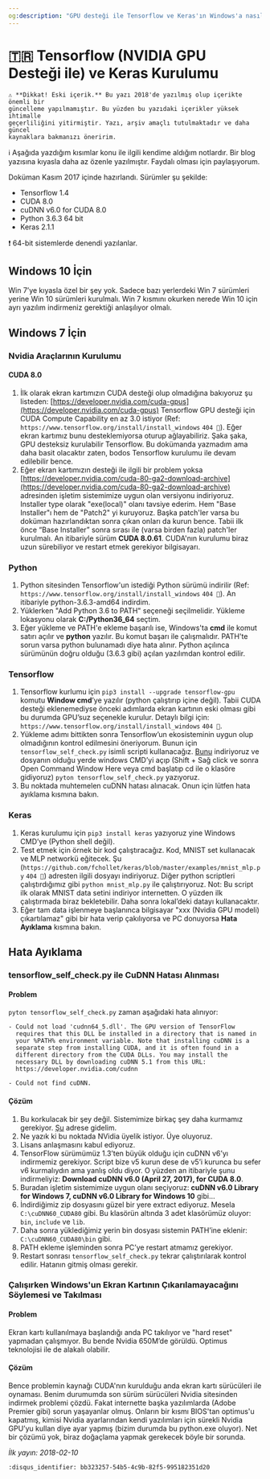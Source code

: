 ```yaml
---
og:description: "GPU desteği ile Tensorflow ve Keras'ın Windows'a nasıl kurulabileceğini ve olası problem ve çözümleri anlatıyorum."
---
```


# 🇹🇷 Tensorflow (NVIDIA GPU Desteği ile) ve Keras Kurulumu

```{attention}
⚠️ **Dikkat! Eski içerik.** Bu yazı 2018'de yazılmış olup içerikte önemli bir
güncelleme yapılmamıştır. Bu yüzden bu yazıdaki içerikler yüksek ihtimalle
geçerliliğini yitirmiştir. Yazı, arşiv amaçlı tutulmaktadır ve daha güncel
kaynaklara bakmanızı öneririm.
```

ℹ️ Aşağıda yazdığım kısımlar konu ile ilgili kendime aldığım notlardır. Bir blog
yazısına kıyasla daha az özenle yazılmıştır. Faydalı olması için paylaşıyorum.

Doküman Kasım 2017 içinde hazırlandı. Sürümler şu şekilde:

- Tensorflow 1.4
- CUDA 8.0
- cuDNN v6.0 for CUDA 8.0
- Python 3.6.3 64 bit
- Keras 2.1.1

❗ 64-bit sistemlerde denendi yazılanlar.

## Windows 10 İçin

Win 7’ye kıyasla özel bir şey yok. Sadece bazı yerlerdeki Win 7 sürümleri yerine
Win 10 sürümleri kurulmalı. Win 7 kısmını okurken nerede Win 10 için ayrı
yazılım indirmeniz gerektiği anlaşılıyor olmalı.

## Windows 7 İçin

### Nvidia Araçlarının Kurulumu

#### CUDA 8.0

1. İlk olarak ekran kartımızın CUDA desteği olup olmadığına bakıyoruz şu
   listeden:
   [https://developer.nvidia.com/cuda-gpus](https://developer.nvidia.com/cuda-gpus)
   Tensorflow GPU desteği için CUDA Compute Capability en az 3.0 istiyor (Ref:
   `https://www.tensorflow.org/install/install_windows` `404 🔗`).
   Eğer ekran kartımız bunu desteklemiyorsa oturup ağlayabiliriz. Şaka şaka, GPU
   desteksiz kurulabilir Tensorflow. Bu dokümanda yazmadım ama daha basit
   olacaktır zaten, bodos Tensorflow kurulumu ile devam edilebilir bence.
2. Eğer ekran kartımızın desteği ile ilgili bir problem yoksa
   [https://developer.nvidia.com/cuda-80-ga2-download-archive](https://developer.nvidia.com/cuda-80-ga2-download-archive)
   adresinden işletim sistemimize uygun olan versiyonu indiriyoruz. Installer
   type olarak "exe(local)" olanı tavsiye ederim. Hem "Base Installer"ı hem de
   "Patch2" yi kuruyoruz. Başka patch'ler varsa bu doküman hazırlandıktan sonra
   çıkan onları da kurun bence. Tabii ilk önce “Base Installer” sonra sırası ile
   (varsa birden fazla) patch'ler kurulmalı. An itibariyle sürüm **CUDA
   8.0.61**. CUDA'nın kurulumu biraz uzun sürebiliyor ve restart etmek gerekiyor
   bilgisayarı.

### Python

1. Python sitesinden Tensorflow'un istediği Python sürümü indirilir (Ref:
   `https://www.tensorflow.org/install/install_windows` `404 🔗`). An itibariyle
   python-3.6.3-amd64 indirdim.
2. Yüklerken "Add Python 3.6 to PATH" seçeneği seçilmelidir. Yükleme lokasyonu
   olarak **C:/Python36_64** seçtim.
3. Eğer yükleme ve PATH'e ekleme başarılı ise, Windows'ta **cmd** ile komut
   satırı açılır ve **python** yazılır. Bu komut başarı ile çalışmalıdır.
   PATH'te sorun varsa python bulunamadı diye hata alınır. Python açılınca
   sürümünün doğru olduğu (3.6.3 gibi) açılan yazılımdan kontrol edilir.

### Tensorflow

1. Tensorflow kurlumu için `pip3 install --upgrade tensorflow-gpu` komutu
   **Window cmd**’ye yazılır (python çalıştırıp içine değil). Tabii CUDA desteği
   eklenemediyse önceki adımlarda ekran kartının eski olması gibi bu durumda
   GPU’suz seçenekle kurulur. Detaylı bilgi için:
   `https://www.tensorflow.org/install/install_windows` `404 🔗`.
2. Yükleme adımı bittikten sonra Tensorflow’un ekosisteminin uygun olup
   olmadığının kontrol edilmesini öneriyorum. Bunun için
   `tensorflow_self_check.py` isimli scripti kullanacağız.
   [Bunu](https://gist.github.com/mrry/ee5dbcfdd045fa48a27d56664411d41c )
   indiriyoruz ve dosyanın olduğu yerde windows CMD’yi açıp (Shift + Sağ click
   ve sonra Open Command Window Here veya cmd başlatıp cd ile o klasöre
   gidiyoruz) `pyton tensorflow_self_check.py` yazıyoruz.
3. Bu noktada muhtemelen cuDNN hatası alınacak. Onun için lütfen hata ayıklama
   kısmına bakın.

### Keras

1. Keras kurulumu için `pip3 install keras` yazıyoruz yine Windows CMD’ye
   (Python shell değil).
2. Test etmek için örnek bir kod çalıştıracağız. Kod, MNIST set kullanacak ve
   MLP networkü eğitecek. Şu
   (`https://github.com/fchollet/keras/blob/master/examples/mnist_mlp.py` `404
   🔗`) adresten ilgili dosyayı indiriyoruz. Diğer python scriptleri
   çalıştırdığımız gibi `python mnist_mlp.py` ile çalıştırıyoruz. Not: Bu script
   ilk olarak MNIST data setini indiriyor internetten. O yüzden ilk çalıştırmada
   biraz bekletebilir. Daha sonra lokal’deki datayı kullanacaktır.
3. Eğer tam data işlenmeye başlanınca bilgisayar "xxx (Nvidia GPU modeli)
   çıkartılamaz" gibi bir hata verip çakılıyorsa ve PC donuyorsa **Hata
   Ayıklama** kısmına bakın.

## Hata Ayıklama

### tensorflow_self_check.py ile CuDNN Hatası Alınması

#### Problem

`pyton tensorflow_self_check.py` zaman aşağıdaki hata alınıyor:

```text
- Could not load 'cudnn64_5.dll'. The GPU version of TensorFlow
  requires that this DLL be installed in a directory that is named in
  your %PATH% environment variable. Note that installing cuDNN is a
  separate step from installing CUDA, and it is often found in a
  different directory from the CUDA DLLs. You may install the
  necessary DLL by downloading cuDNN 5.1 from this URL:
  https://developer.nvidia.com/cudnn

- Could not find cuDNN.
```

#### Çözüm

1. Bu korkulacak bir şey değil. Sistemimize birkaç şey daha kurmamız gerekiyor.
   [Şu](https://developer.nvidia.com/cudnn) adrese gidelim.
2. Ne yazık ki bu noktada NVidia üyelik istiyor. Üye oluyoruz.
3. Lisans anlaşmasını kabul ediyoruz.
4. TensorFlow sürümümüz 1.3’ten büyük olduğu için cuDNN v6’yı indirmemiz
   gerekiyor. Script bize v5 kurun dese de v5’i kurunca bu sefer v6 kurmalıydın
   ama yanlış oldu diyor. O yüzden an itibariyle şunu indirmeliyiz: **Download
   cuDNN v6.0 (April 27, 2017), for CUDA 8.0**.
5. Buradan işletim sistemimize uygun olanı seçiyoruz: **cuDNN v6.0 Library for
   Windows 7, cuDNN v6.0 Library for Windows 10** gibi…
6. İndirdiğimiz zip dosyasını güzel bir yere extract ediyoruz. Mesela
   `C:\cuDNN60_CUDA80` gibi. Bu klasörün altında 3 adet klasörümüz oluyor:
   `bin`, `include` ve `lib`.
7. Daha sonra yüklediğimiz yerin bin dosyası sistemin PATH’ine eklenir:
   `C:\cuDNN60_CUDA80\bin` gibi.
8. PATH ekleme işleminden sonra PC’ye restart atmamız gerekiyor.
9. Restart sonrası `tensorflow_self_check.py` tekrar çalıştırılarak kontrol
   edilir. Hatanın gitmiş olması gerekir.

### Çalışırken Windows'un Ekran Kartının Çıkarılamayacağını Söylemesi ve Takılması

#### Problem

Ekran kartı kullanılmaya başlandığı anda PC takılıyor ve "hard reset" yapmadan
çalışmıyor. Bu bende Nvidia 650M’de görüldü. Optimus teknolojisi ile de alakalı
olabilir.

#### Çözüm

Bence problemin kaynağı CUDA'nın kurulduğu anda ekran kartı sürücüleri ile
oynaması. Benim durumumda son sürüm sürücüleri Nvidia sitesinden indirmek
problemi çözdü. Fakat internette başka yazılımlarda (Adobe Premier gibi) sorun
yaşayanlar olmuş. Onların bir kısmı BIOS'tan optimus'u kapatmış, kimisi Nvidia
ayarlarından kendi yazılımları için sürekli Nvidia GPU’yu kullan diye ayar
yapmış (bizim durumda bu python.exe oluyor). Net bir çözümü yok, biraz doğaçlama
yapmak gerekecek böyle bir sorunda.

*İlk yayın: 2018-02-10*

```{disqus}
:disqus_identifier: bb323257-54b5-4c9b-82f5-995182351d20
```
